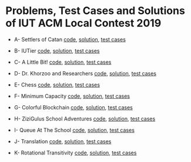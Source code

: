 # Problems, Test Cases and Solutions of IUT ACM Local Contest 2019

* A- Settlers of Catan [code](A-%20Settlers%20of%20Catan/code), [solution](A-%20Settlers%20of%20Catan/README.md), [test cases](A-%20Settlers%20of%20Catan/in_out)
* B- IUTier [code](B-%20IUTier/code), [solution](B-%20IUTier/README.md), [test cases](B-%20IUTier/in_out)

* C- A Little Bit! [code](C-%20A%20Little%20Bit!/code), [solution](C-%20A%20Little%20Bit!/README.md), [test cases](C-%20A%20Little%20Bit!/in_out)

* D- Dr. Khorzoo and Researchers [code](D-%20Dr.%20Khorzoo%20and%20Researchers/code), [solution](D-%20Dr.%20Khorzoo%20and%20Researchers/README.md), [test cases](D-%20Dr.%20Khorzoo%20and%20Researchers/in_out)

* E- Chess [code](E-%20Chess/code), [solution](E-%20Chess/README.md), [test cases](E-%20Chess/in_out)

* F- Minimum Capacity [code](F-%20Minimum%20Capacity/code), [solution](F-%20Minimum%20Capacity/README.md), [test cases](F-%20Minimum%20Capacity/in_out)

* G- Colorful Blockchain [code](G-%20Colorful%20Blockchain/code), [solution](G-%20Colorful%20Blockchain/README.md), [test cases](G-%20Colorful%20Blockchain/in_out)

* H- ZiziGulus School Adventures [code](H-%20ZiziGulus%20School%20Adventures/code), [solution](H-%20ZiziGulus%20School%20Adventures/README.md), [test cases](H-%20ZiziGulus%20School%20Adventures/in_out)

* I- Queue At The School [code](I-%20Queue%20At%20The%20School/code), [solution](Queue%20At%20The%20School/README.md), [test cases](I-%20Queue%20At%20The%20School/in_out)

* J- Translation [code](J-%20Translation/code), [solution](J-%20Translation/README.md), [test cases](J-%20Translation/in_out)

* K- Rotational Transitivity [code](K-%20Rotational%20Transitivity/code), [solution](K-%20Rotational%20Transitivity/README.md), [test cases](K-%20Rotational%20Transitivity/in_out)

